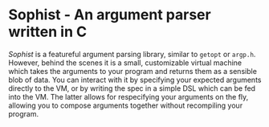# Sophist - An argument parser written in C
*Sophist* is a featureful argument parsing library, similar to `getopt` or `argp.h`.
However, behind the scenes it is a small, customizable virtual machine which takes the arguments to your program and returns them as a sensible blob of data.
You can interact with it by specifying your expected arguments directly to the VM, or by writing the spec in a simple DSL which can be fed into the VM.
The latter allows for respecifying your arguments on the fly, allowing you to compose arguments together without recompiling your program.